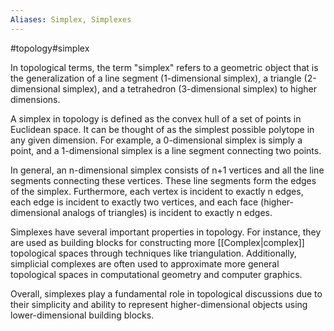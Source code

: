 ```yaml
---
Aliases: Simplex, Simplexes
---
```

#topology#simplex

In topological terms, the term "simplex" refers to a geometric object that is the generalization of a line segment (1-dimensional simplex), a triangle (2-dimensional simplex), and a tetrahedron (3-dimensional simplex) to higher dimensions. 

A simplex in topology is defined as the convex hull of a set of points in Euclidean space. It can be thought of as the simplest possible polytope in any given dimension. For example, a 0-dimensional simplex is simply a point, and a 1-dimensional simplex is a line segment connecting two points.

In general, an n-dimensional simplex consists of n+1 vertices and all the line segments connecting these vertices. These line segments form the edges of the simplex. Furthermore, each vertex is incident to exactly n edges, each edge is incident to exactly two vertices, and each face (higher-dimensional analogs of triangles) is incident to exactly n edges.

Simplexes have several important properties in topology. For instance, they are used as building blocks for constructing more [[Complex|complex]] topological spaces through techniques like triangulation. Additionally, simplicial complexes are often used to approximate more general topological spaces in computational geometry and computer graphics.

Overall, simplexes play a fundamental role in topological discussions due to their simplicity and ability to represent higher-dimensional objects using lower-dimensional building blocks.